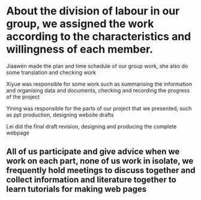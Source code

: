 # About the division of labour in our group, we assigned the work according to the characteristics and willingness of each member.
Jiaawen made the plan and time schedule of our group work, she also do some translation and checking work

Xiyue was responsible for some work such as summarising the information and organising data and documents, checking and recording the progress of the project

Yining was responsible for the parts of our project that we presented, such as ppt production, designing website drafts

Lei did the final draft revision, designing and producing the complete webpage
## All of us participate and give advice when we work on each part, none of us work in isolate, we frequently hold meetings to discuss together and collect information and literature together to learn tutorials for making web pages

